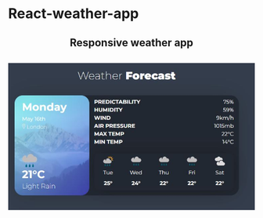 # React-weather-app
<div id="header" align="center">
<h2> Responsive weather app<h2/>
<img src="weatherapp.JPG" alt="weatherapp"  width="750" height="300"/>
<p async await, React, Hooks, pass props, pass functions as props, propTypes./>
 </div> 
